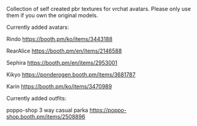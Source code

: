 Collection of self created pbr textures for vrchat avatars.
Please only use them if you own the original models.

Currently added avatars:

Rindo
https://booth.pm/ko/items/3443188

RearAlice
https://booth.pm/en/items/2146588

Sephira
https://booth.pm/en/items/2953001

Kikyo
https://ponderogen.booth.pm/items/3681787

Karin
https://booth.pm/ko/items/3470989

Currently added outfits:

poppo-shop
3 way casual parka
https://poppo-shop.booth.pm/items/2508896
